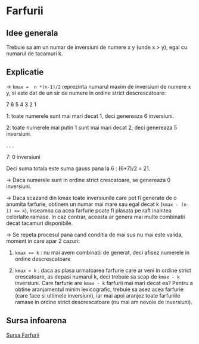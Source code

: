 # Farfurii

 ## Idee generala

 Trebuie sa am un numar de inversiuni de numere x y (unde x > y), egal cu numarul de tacamuri k.

 ## Explicatie 

 -> `kmax =  n *(n-1)/2` reprezinta numarul maxim de inversiuni de numere x y, si este dat de un sir de numere in ordine strict descrescatoare:

 7 6 5 4 3 2 1

 1: toate numerele sunt mai mari decat 1, deci genereaza 6 inversiuni.
 
 2: toate numerele mai putin 1 sunt mai mari decat 2,  deci genereaza 5 inversiuni.
 
 .
 .
 .
 
 7:  0 inversiuni

 Deci suma totala este suma gauss pana la 6 : (6*7)/2 = 21.

-> Daca numerele sunt in ordine strict crescatoare, se genereaza 0 inversiuni.

-> Daca scazand din kmax toate inversiunile care pot fi generate de o anumita farfurie, obtinem un numar mai mare sau egal decat k (`kmax - (n-i) >= k`), inseamna ca acea farfurie poate fi plasata pe raft inaintea celorlalte ramase. In caz contrar, aceasta ar genera mai multe combinatii decat tacamuri disponibile.

-> Se repeta procesul pana cand conditia de mai sus nu mai este valida, moment in care apar 2 cazuri:

1. `kmax == k` : nu mai avem combinatii de generat, deci afisez numerele in ordine descrescatoare

2. `kmax > k` : daca as plasa urmatoarea farfurie care ar veni in ordine strict crescatoare, as depasi numarul k, deci trebuie sa scap de `kmax - k` inversiuni.
Care farfurie are `kmax - k` farfurii mai mari decat ea? Pentru a obtine aranjamentul minim lexicografic, trebuie sa asez acea farfurie (care face si ultimele inversiuni), iar mai apoi aranjez toate farfuriile ramase in ordine strict descrescatoare (nu mai am nevoie de inversiuni).


 ## Sursa infoarena

 [Sursa Farfurii](https://www.infoarena.ro/job_detail/2749881?action=view-source)
